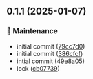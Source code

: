 

## 0.1.1 (2025-01-07)


### 🔧 Maintenance

* initial commit ([79cc7d0](https://github.com/arshad-yaseen/pdf-to-images-browser/commit/79cc7d0820f85cc00ed3dd9ebc779ee9b82d3bba))
* initial commit ([386cfcf](https://github.com/arshad-yaseen/pdf-to-images-browser/commit/386cfcfee3b8082debf464ab03931fd86a1887d3))
* intial commit ([49e8a05](https://github.com/arshad-yaseen/pdf-to-images-browser/commit/49e8a0528305743b201b8a92c1b5811e9559cc06))
* lock ([cb07739](https://github.com/arshad-yaseen/pdf-to-images-browser/commit/cb07739e8b1c509167c7a82eb66ff32a4be333a7))
